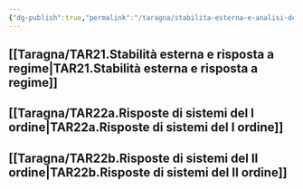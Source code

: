 ```yaml
---
{"dg-publish":true,"permalink":"/taragna/stabilita-esterna-e-analisi-della-risposta/"}
---
```


## [[Taragna/TAR21.Stabilità esterna e risposta a regime\|TAR21.Stabilità esterna e risposta a regime]]
## [[Taragna/TAR22a.Risposte di sistemi del I ordine\|TAR22a.Risposte di sistemi del I ordine]]
## [[Taragna/TAR22b.Risposte di sistemi del II ordine\|TAR22b.Risposte di sistemi del II ordine]]
